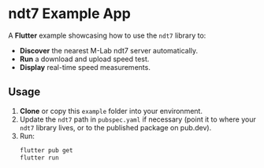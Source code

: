 # ndt7 Example App

A **Flutter** example showcasing how to use the `ndt7` library to:

- **Discover** the nearest M-Lab ndt7 server automatically.
- **Run** a download and upload speed test.
- **Display** real-time speed measurements.

## Usage

1. **Clone** or copy this `example` folder into your environment.
2. Update the `ndt7` path in `pubspec.yaml` if necessary (point it to where your `ndt7` library lives, or to the published package on pub.dev).
3. Run:
   ```bash
   flutter pub get
   flutter run